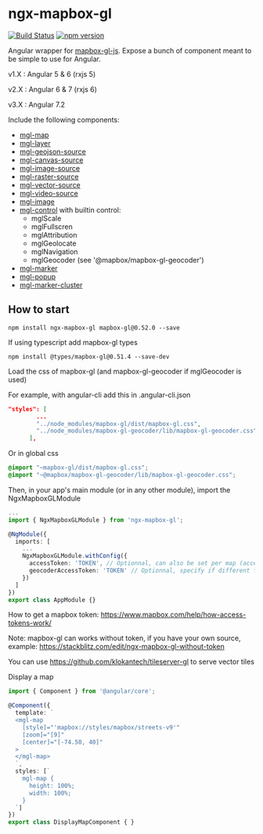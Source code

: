 # ngx-mapbox-gl

[![Build Status](https://travis-ci.org/Wykks/ngx-mapbox-gl.svg?branch=master)](https://travis-ci.org/Wykks/ngx-mapbox-gl)
[![npm version](https://img.shields.io/npm/v/ngx-mapbox-gl.svg?style=flat)](https://www.npmjs.com/package/ngx-mapbox-gl)

Angular wrapper for [mapbox-gl-js](https://www.mapbox.com/mapbox-gl-js/api/). Expose a bunch of component meant to be simple to use for Angular.

v1.X : Angular 5 & 6 (rxjs 5)

v2.X : Angular 6 & 7 (rxjs 6)

v3.X : Angular 7.2

Include the following components:
- [mgl-map](https://github.com/Wykks/ngx-mapbox-gl/wiki/API-Documentation#mgl-map-mapbox-gl-api)
- [mgl-layer](https://github.com/Wykks/ngx-mapbox-gl/wiki/API-Documentation#mgl-layer-mapbox-gl-style-spec)
- [mgl-geojson-source](https://github.com/Wykks/ngx-mapbox-gl/wiki/API-Documentation#mgl-geojson-source-mapbox-gl-style-spec)
- [mgl-canvas-source](https://github.com/Wykks/ngx-mapbox-gl/wiki/API-Documentation#mgl-canvas-source-mapbox-gl-style-spec)
- [mgl-image-source](https://github.com/Wykks/ngx-mapbox-gl/wiki/API-Documentation#mgl-image-source-mapbox-gl-style-spec)
- [mgl-raster-source](https://github.com/Wykks/ngx-mapbox-gl/wiki/API-Documentation#mgl-raster-source-mapbox-gl-style-spec)
- [mgl-vector-source](https://github.com/Wykks/ngx-mapbox-gl/wiki/API-Documentation#mgl-vector-source-mapbox-gl-style-spec)
- [mgl-video-source](https://github.com/Wykks/ngx-mapbox-gl/wiki/API-Documentation#mgl-video-source-mapbox-gl-style-spec)
- [mgl-image](https://github.com/Wykks/ngx-mapbox-gl/wiki/API-Documentation#mgl-image-mapbox-gl-api)
- [mgl-control](https://github.com/Wykks/ngx-mapbox-gl/wiki/API-Documentation#mgl-control) with builtin control:
  - mglScale
  - mglFullscren
  - mglAttribution
  - mglGeolocate
  - mglNavigation
  - mglGeocoder (see '@mapbox/mapbox-gl-geocoder')
- [mgl-marker](https://github.com/Wykks/ngx-mapbox-gl/wiki/API-Documentation#mgl-marker-mapbox-gl-api)
- [mgl-popup](https://github.com/Wykks/ngx-mapbox-gl/wiki/API-Documentation#mgl-popup-mapbox-gl-api)
- [mgl-marker-cluster](https://github.com/Wykks/ngx-mapbox-gl/wiki/API-Documentation#ngx-mgl-marker-cluster-supercluster-api)

## How to start

```
npm install ngx-mapbox-gl mapbox-gl@0.52.0 --save
```
If using typescript add mapbox-gl types 
```
npm install @types/mapbox-gl@0.51.4 --save-dev
```

Load the css of mapbox-gl (and mapbox-gl-geocoder if mglGeocoder is used)

For example, with angular-cli add this in .angular-cli.json
```json
"styles": [
        ...
        "../node_modules/mapbox-gl/dist/mapbox-gl.css",
        "../node_modules/mapbox-gl-geocoder/lib/mapbox-gl-geocoder.css"
      ],
```
Or in global css 
```css
@import "~mapbox-gl/dist/mapbox-gl.css";
@import "~@mapbox/mapbox-gl-geocoder/lib/mapbox-gl-geocoder.css";
```


Then, in your app's main module (or in any other module), import the NgxMapboxGLModule
```typescript
...
import { NgxMapboxGLModule } from 'ngx-mapbox-gl';

@NgModule({
  imports: [
    ...
    NgxMapboxGLModule.withConfig({
      accessToken: 'TOKEN', // Optionnal, can also be set per map (accessToken input of mgl-map)
      geocoderAccessToken: 'TOKEN' // Optionnal, specify if different from the map access token, can also be set per mgl-geocoder (accessToken input of mgl-geocoder)
    })
  ]
})
export class AppModule {}
```

How to get a mapbox token: https://www.mapbox.com/help/how-access-tokens-work/

Note: mapbox-gl can works without token, if you have your own source, example: https://stackblitz.com/edit/ngx-mapbox-gl-without-token

You can use https://github.com/klokantech/tileserver-gl to serve vector tiles

Display a map
```typescript
import { Component } from '@angular/core';

@Component({
  template: `
  <mgl-map
    [style]="'mapbox://styles/mapbox/streets-v9'"
    [zoom]="[9]"
    [center]="[-74.50, 40]"
  >
  </mgl-map>
  `,
  styles: [`
    mgl-map {
      height: 100%;
      width: 100%;
    }
  `]
})
export class DisplayMapComponent { }
```

